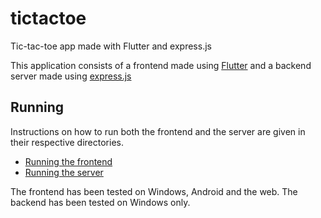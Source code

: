 # tictactoe
Tic-tac-toe app made with Flutter and express.js

This application consists of a frontend made using [Flutter](https://flutter.dev) and a backend server made using [express.js](https://expressjs.com/)

## Running
Instructions on how to run both the frontend and the server are given in their respective directories.

- [Running the frontend](app/README.md)
- [Running the server](server/README.md)

The frontend has been tested on Windows, Android and the web.
The backend has been tested on Windows only.